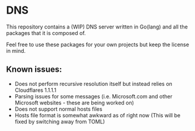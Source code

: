 DNS
===
This repository contains a (WIP) DNS server written in Go(lang) and all the packages that it is composed of.

Feel free to use these packages for your own projects but keep the license in mind.

Known issues:
-------------
- Does not perform recursive resolution itself but instead relies on Cloudflares 1.1.1.1
- Parsing issues for some messages (i.e. Microsoft.com and other Microsoft websites - these are being worked on)
- Does not support normal hosts files
- Hosts file format is somewhat awkward as of right now (This will be fixed by switching away from TOML)

